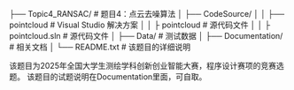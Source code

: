 ├── Topic4_RANSAC/           # 题目4：点云去噪算法
│   ├── CodeSource/
│   │   ├── pointcloud       # Visual Studio 解决方案
│   │         ├ pointcloud             # 源代码文件
│   │	 ├ pointcloud.sln             # 源代码文件
│   ├── Data/                # 测试数据
│   ├── Documentation/       # 相关文档
│   └── README.txt            # 该题目的详细说明

该题目为2025年全国大学生测绘学科创新创业智能大赛，程序设计赛项的竞赛选题。
该题目的试题说明在Documentation里面，可自取。
